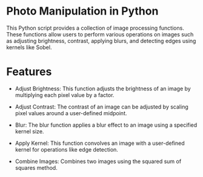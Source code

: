 # Photo Manipulation in Python
This Python script provides a collection of image processing functions. These functions allow users to perform various operations on images such as adjusting brightness, contrast, applying blurs, and detecting edges using kernels like Sobel.

# Features
* Adjust Brightness: This function adjusts the brightness of an image by multiplying each pixel value by a factor.

* Adjust Contrast: The contrast of an image can be adjusted by scaling pixel values around a user-defined midpoint.

* Blur: The blur function applies a blur effect to an image using a specified kernel size.

* Apply Kernel: This function convolves an image with a user-defined kernel for operations like edge detection.

* Combine Images: Combines two images using the squared sum of squares method.
